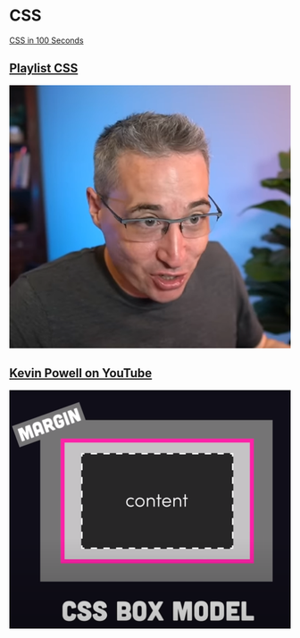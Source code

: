 # CSS

[CSS in 100 Seconds](https://youtu.be/OEV8gMkCHXQ)

## [Playlist CSS](https://www.youtube.com/watch?v=3K6zr1CdZy8&list=PLt61lL9Np0Fl0Nmi7RNFoQuTXIpnlAaZq)

![Kevin Powell](kevin-powell.png)

## [Kevin Powell on YouTube](https://www.youtube.com/@KevinPowell)

![BoxModel](image.png)